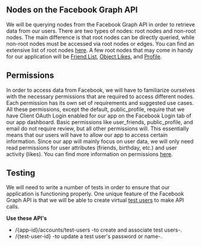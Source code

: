 ## Nodes on the Facebook Graph API

We will be querying nodes from the Facebook Graph API in order to retrieve data from our users. 
There are two types of nodes: root nodes and non-root nodes. The main difference is that root nodes
can be directly queried, while non-root nodes must be accessed via root nodes or edges. You can find
an extensive list of root nodes [here](https://developers.facebook.com/docs/graph-api/reference). A few root nodes that may come in handy for
our application will be [Friend List](https://developers.facebook.com/docs/graph-api/reference/friend-list), [Object Likes](https://developers.facebook.com/docs/graph-api/reference/v2.12/object/likes), and [Profile](https://developers.facebook.com/docs/graph-api/reference/v2.12/profile).


## Permissions

In order to access data from Facebook, we will have to familiarize ourselves with the necessary permissions that are 
required to access different nodes. Each permission has its own set of requirements and suggested use cases. All these
permissions, except the default, public_profile, require that we have Client OAuth Login enabled for our app on the Facebook
Login tab of our app dashboard. Basic permissions like user_friends, public_profile, and email do not require review, but all 
other permissions will. This essentially means that our users will have to allow our app to access certain information. Since
our app will mainly focus on user data, we will only need read permissions for user attributes (friends, birthday, etc.) and
user activity (likes). You can find more information on permissions [here](https://developers.facebook.com/docs/facebook-login/permissions/).

## Testing

We will need to write a number of tests in order to ensure that our application is functioning properly. One unique feature
of the Facebook Graph API is that we will be able to create virtual [test users](https://developers.facebook.com/docs/graph-api/reference/v2.12/test-user) to make API calls.

**Use these API's**
- /{app-id}/accounts/test-users -to create and associate test users-.
- /{test-user-id} -to update a test user's password or name-.
